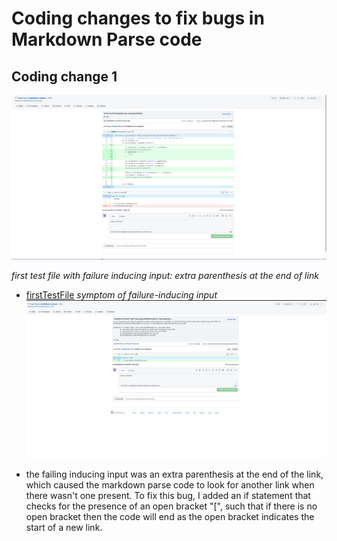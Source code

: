 
# Coding changes to fix bugs in Markdown Parse code
## Coding change 1
![Image](firstChange.png)

*first test file with failure inducing input: extra parenthesis at the end of link*

* [firstTestFile](newTest-file.md)
*symptom of failure-inducing input*
![Image](firstFailOutput.png)

* the failing inducing input was an extra parenthesis at the end of the link, which caused the markdown parse code to look for another link when there wasn't one present. To fix this bug, I added an if statement that checks for the presence of an open bracket "[", such that if there is no open bracket then the code will end as the open bracket indicates the start of a new link.

